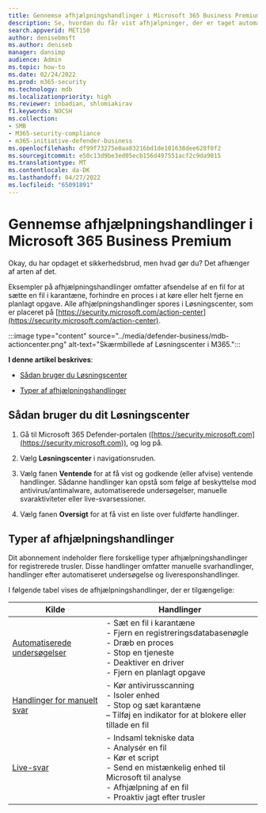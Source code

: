 ```yaml
---
title: Gennemse afhjælpningshandlinger i Microsoft 365 Business Premium
description: Se, hvordan du får vist afhjælpninger, der er taget automatisk, eller som afventer godkendelse i Løsningscenter
search.appverid: MET150
author: denisebmsft
ms.author: deniseb
manager: dansimp
audience: Admin
ms.topic: how-to
ms.date: 02/24/2022
ms.prod: m365-security
ms.technology: mdb
ms.localizationpriority: high
ms.reviewer: inbadian, shlomiakirav
f1.keywords: NOCSH
ms.collection:
- SMB
- M365-security-compliance
- m365-initiative-defender-business
ms.openlocfilehash: df99f73275e0aa83216bd1de101638dee628f0f2
ms.sourcegitcommit: e50c13d9be3ed05ecb156d497551acf2c9da9015
ms.translationtype: MT
ms.contentlocale: da-DK
ms.lasthandoff: 04/27/2022
ms.locfileid: "65091891"
---
```

# <a name="review-remediation-actions-in-microsoft-365-business-premium"></a>Gennemse afhjælpningshandlinger i Microsoft 365 Business Premium

Okay, du har opdaget et sikkerhedsbrud, men hvad gør du? Det afhænger af arten af det. 

Eksempler på afhjælpningshandlinger omfatter afsendelse af en fil for at sætte en fil i karantæne, forhindre en proces i at køre eller helt fjerne en planlagt opgave. Alle afhjælpningshandlinger spores i Løsningscenter, som er placeret på [https://security.microsoft.com/action-center](https://security.microsoft.com/action-center).

:::image type="content" source="../media/defender-business/mdb-actioncenter.png" alt-text="Skærmbillede af Løsningscenter i M365.":::

**I denne artikel beskrives**:

- [Sådan bruger du Løsningscenter](#how-to-use-your-action-center)

- [Typer af afhjælpningshandlinger](#types-of-remediation-actions)


## <a name="how-to-use-your-action-center"></a>Sådan bruger du dit Løsningscenter

1. Gå til Microsoft 365 Defender-portalen ([https://security.microsoft.com](https://security.microsoft.com)), og log på.

2. Vælg **Løsningscenter** i navigationsruden.

3. Vælg fanen **Ventende** for at få vist og godkende (eller afvise) ventende handlinger. Sådanne handlinger kan opstå som følge af beskyttelse mod antivirus/antimalware, automatiserede undersøgelser, manuelle svaraktiviteter eller live-svarsessioner.

4. Vælg fanen **Oversigt** for at få vist en liste over fuldførte handlinger. 

## <a name="types-of-remediation-actions"></a>Typer af afhjælpningshandlinger

Dit abonnement indeholder flere forskellige typer afhjælpningshandlinger for registrerede trusler. Disse handlinger omfatter manuelle svarhandlinger, handlinger efter automatiseret undersøgelse og liveresponshandlinger.

I følgende tabel vises de afhjælpningshandlinger, der er tilgængelige:

| Kilde  | Handlinger  |
|---------|---------|
| [Automatiserede undersøgelser](../security/defender-endpoint/automated-investigations.md)      | - Sæt en fil i karantæne <br/>- Fjern en registreringsdatabasenøgle <br/>- Dræb en proces <br/>- Stop en tjeneste <br/>- Deaktiver en driver <br/>- Fjern en planlagt opgave        |
| [Handlinger for manuelt svar](../security/defender-endpoint/respond-machine-alerts.md)   | - Kør antivirusscanning <br/>- Isoler enhed <br/>- Stop og sæt karantæne <br/>– Tilføj en indikator for at blokere eller tillade en fil       |
| [Live-svar](../security/defender-endpoint/live-response.md)   | - Indsaml tekniske data <br/>- Analysér en fil <br/>- Kør et script <br/>- Send en mistænkelig enhed til Microsoft til analyse <br/>- Afhjælpning af en fil <br/>- Proaktiv jagt efter trusler         |

